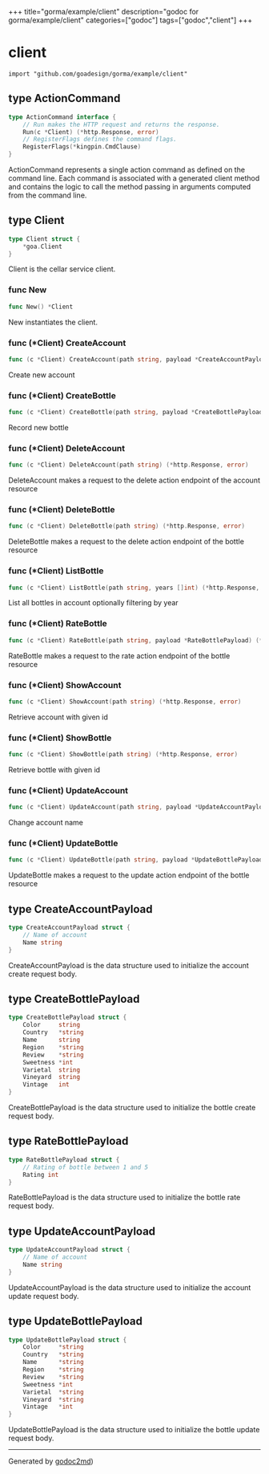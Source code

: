 +++
title="gorma/example/client"
description="godoc for gorma/example/client"
categories=["godoc"]
tags=["godoc","client"]
+++

# client
    import "github.com/goadesign/gorma/example/client"







## type ActionCommand
``` go
type ActionCommand interface {
    // Run makes the HTTP request and returns the response.
    Run(c *Client) (*http.Response, error)
    // RegisterFlags defines the command flags.
    RegisterFlags(*kingpin.CmdClause)
}
```
ActionCommand represents a single action command as defined on the command line.
Each command is associated with a generated client method and contains the logic to
call the method passing in arguments computed from the command line.











## type Client
``` go
type Client struct {
    *goa.Client
}
```
Client is the cellar service client.









### func New
``` go
func New() *Client
```
New instantiates the client.




### func (\*Client) CreateAccount
``` go
func (c *Client) CreateAccount(path string, payload *CreateAccountPayload) (*http.Response, error)
```
Create new account



### func (\*Client) CreateBottle
``` go
func (c *Client) CreateBottle(path string, payload *CreateBottlePayload) (*http.Response, error)
```
Record new bottle



### func (\*Client) DeleteAccount
``` go
func (c *Client) DeleteAccount(path string) (*http.Response, error)
```
DeleteAccount makes a request to the delete action endpoint of the account resource



### func (\*Client) DeleteBottle
``` go
func (c *Client) DeleteBottle(path string) (*http.Response, error)
```
DeleteBottle makes a request to the delete action endpoint of the bottle resource



### func (\*Client) ListBottle
``` go
func (c *Client) ListBottle(path string, years []int) (*http.Response, error)
```
List all bottles in account optionally filtering by year



### func (\*Client) RateBottle
``` go
func (c *Client) RateBottle(path string, payload *RateBottlePayload) (*http.Response, error)
```
RateBottle makes a request to the rate action endpoint of the bottle resource



### func (\*Client) ShowAccount
``` go
func (c *Client) ShowAccount(path string) (*http.Response, error)
```
Retrieve account with given id



### func (\*Client) ShowBottle
``` go
func (c *Client) ShowBottle(path string) (*http.Response, error)
```
Retrieve bottle with given id



### func (\*Client) UpdateAccount
``` go
func (c *Client) UpdateAccount(path string, payload *UpdateAccountPayload) (*http.Response, error)
```
Change account name



### func (\*Client) UpdateBottle
``` go
func (c *Client) UpdateBottle(path string, payload *UpdateBottlePayload) (*http.Response, error)
```
UpdateBottle makes a request to the update action endpoint of the bottle resource



## type CreateAccountPayload
``` go
type CreateAccountPayload struct {
    // Name of account
    Name string
}
```
CreateAccountPayload is the data structure used to initialize the account create request body.











## type CreateBottlePayload
``` go
type CreateBottlePayload struct {
    Color     string
    Country   *string
    Name      string
    Region    *string
    Review    *string
    Sweetness *int
    Varietal  string
    Vineyard  string
    Vintage   int
}
```
CreateBottlePayload is the data structure used to initialize the bottle create request body.











## type RateBottlePayload
``` go
type RateBottlePayload struct {
    // Rating of bottle between 1 and 5
    Rating int
}
```
RateBottlePayload is the data structure used to initialize the bottle rate request body.











## type UpdateAccountPayload
``` go
type UpdateAccountPayload struct {
    // Name of account
    Name string
}
```
UpdateAccountPayload is the data structure used to initialize the account update request body.











## type UpdateBottlePayload
``` go
type UpdateBottlePayload struct {
    Color     *string
    Country   *string
    Name      *string
    Region    *string
    Review    *string
    Sweetness *int
    Varietal  *string
    Vineyard  *string
    Vintage   *int
}
```
UpdateBottlePayload is the data structure used to initialize the bottle update request body.

















- - -
Generated by [godoc2md](http://godoc.org/github.com/davecheney/godoc2md))
